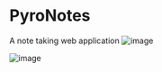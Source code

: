 # PyroNotes
A note taking web application
![image](https://user-images.githubusercontent.com/88057098/224605069-19b2fee9-bd66-4918-b307-219277f2165c.png)

![image](https://user-images.githubusercontent.com/88057098/224605159-83f16111-f96c-4d7a-b99e-bdaf9f7b2e5b.png)
